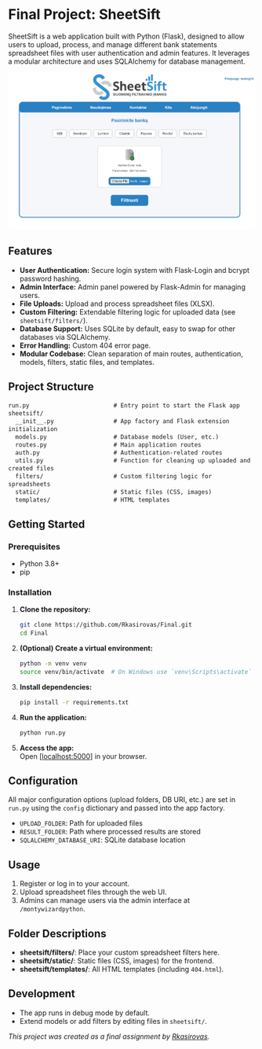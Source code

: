 # Final Project: SheetSift

SheetSift is a web application built with Python (Flask), designed to allow users to upload, process, and manage different bank statements spreadsheet files with user authentication and admin features. It leverages a modular architecture and uses SQLAlchemy for database management.

![Main Index Page](index.png)

## Features

- **User Authentication:** Secure login system with Flask-Login and bcrypt password hashing.
- **Admin Interface:** Admin panel powered by Flask-Admin for managing users.
- **File Uploads:** Upload and process spreadsheet files (XLSX).
- **Custom Filtering:** Extendable filtering logic for uploaded data (see `sheetsift/filters/`).
- **Database Support:** Uses SQLite by default, easy to swap for other databases via SQLAlchemy.
- **Error Handling:** Custom 404 error page.
- **Modular Codebase:** Clean separation of main routes, authentication, models, filters, static files, and templates.

## Project Structure

```
run.py                        # Entry point to start the Flask app
sheetsift/
  __init__.py                 # App factory and Flask extension initialization
  models.py                   # Database models (User, etc.)
  routes.py                   # Main application routes
  auth.py                     # Authentication-related routes
  utils.py                    # Function for cleaning up uploaded and created files
  filters/                    # Custom filtering logic for spreadsheets
  static/                     # Static files (CSS, images)
  templates/                  # HTML templates
```

## Getting Started

### Prerequisites

- Python 3.8+
- pip

### Installation

1. **Clone the repository:**
   ```bash
   git clone https://github.com/Rkasirovas/Final.git
   cd Final
   ```

2. **(Optional) Create a virtual environment:**
   ```bash
   python -m venv venv
   source venv/bin/activate  # On Windows use `venv\Scripts\activate`
   ```

3. **Install dependencies:**
   ```bash
   pip install -r requirements.txt
   ```

4. **Run the application:**
   ```bash
   python run.py
   ```

5. **Access the app:**  
   Open [[localhost:5000](http://127.0.0.1:5000/)] in your browser.

## Configuration

All major configuration options (upload folders, DB URI, etc.) are set in `run.py` using the `config` dictionary and passed into the app factory.

- `UPLOAD_FOLDER`: Path for uploaded files
- `RESULT_FOLDER`: Path where processed results are stored
- `SQLALCHEMY_DATABASE_URI`: SQLite database location

## Usage

1. Register or log in to your account.
2. Upload spreadsheet files through the web UI.
3. Admins can manage users via the admin interface at `/montywizardpython`.

## Folder Descriptions

- **sheetsift/filters/**: Place your custom spreadsheet filters here.
- **sheetsift/static/**: Static files (CSS, images) for the frontend.
- **sheetsift/templates/**: All HTML templates (including `404.html`).

## Development

- The app runs in debug mode by default.
- Extend models or add filters by editing files in `sheetsift/`.

*This project was created as a final assignment by [Rkasirovas](https://github.com/Rkasirovas).*
